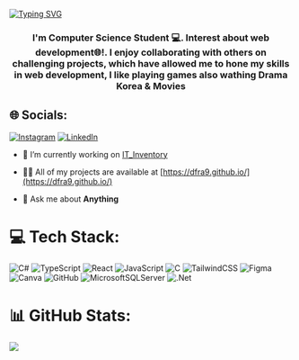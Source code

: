 
[![Typing SVG](https://readme-typing-svg.demolab.com?font=Press+Start+2P&size=25&pause=200&color=3074F7&background=36E5FF00&center=true&vCenter=true&width=1200&height=100&lines=Loading...;%EC%95%88%EB%85%95%ED%95%98%EC%84%B8%EC%9A%94!;My+Name+is+Defara)](https://git.io/typing-svg)
<h3 align="center">I'm Computer Science Student 💻. Interest about web development🌐!. I enjoy collaborating with others on challenging projects, which have allowed me to hone my skills in web development, I like playing games also wathing Drama Korea & Movies</h2>

## 🌐 Socials:
[![Instagram](https://img.shields.io/badge/Instagram-%23E4405F.svg?logo=Instagram&logoColor=white)](https://instagram.com/defaranurimaba) [![LinkedIn](https://img.shields.io/badge/LinkedIn-%230077B5.svg?logo=linkedin&logoColor=white)](https://www.linkedin.com/in/defara-putra/) 

- 🔭 I’m currently working on [IT_Inventory](https://github.com/dfra9/IT_Inventory)

- 👨‍💻 All of my projects are available at [https://dfra9.github.io/](https://dfra9.github.io/)

- 💬 Ask me about **Anything**


# 💻 Tech Stack:
![C#](https://img.shields.io/badge/c%23-%23239120.svg?style=for-the-badge&logo=csharp&logoColor=white) ![TypeScript](https://img.shields.io/badge/typescript-%23007ACC.svg?style=for-the-badge&logo=typescript&logoColor=white) ![React](https://img.shields.io/badge/react-%2320232a.svg?style=for-the-badge&logo=react&logoColor=%2361DAFB) ![JavaScript](https://img.shields.io/badge/javascript-%23323330.svg?style=for-the-badge&logo=javascript&logoColor=%23F7DF1E) ![C](https://img.shields.io/badge/c-%2300599C.svg?style=for-the-badge&logo=c&logoColor=white) ![TailwindCSS](https://img.shields.io/badge/tailwindcss-%2338B2AC.svg?style=for-the-badge&logo=tailwind-css&logoColor=white) ![Figma](https://img.shields.io/badge/figma-%23F24E1E.svg?style=for-the-badge&logo=figma&logoColor=white) ![Canva](https://img.shields.io/badge/Canva-%2300C4CC.svg?style=for-the-badge&logo=Canva&logoColor=white) ![GitHub](https://img.shields.io/badge/github-%23121011.svg?style=for-the-badge&logo=github&logoColor=white) ![MicrosoftSQLServer](https://img.shields.io/badge/Microsoft%20SQL%20Server-CC2927?style=for-the-badge&logo=microsoft%20sql%20server&logoColor=white) ![.Net](https://img.shields.io/badge/.NET-5C2D91?style=for-the-badge&logo=.net&logoColor=white)
# 📊 GitHub Stats:
![](https://github-readme-stats.vercel.app/api/top-langs/?username=dfra9&theme=nightowl&hide_border=false&include_all_commits=false&count_private=false&layout=compact)

